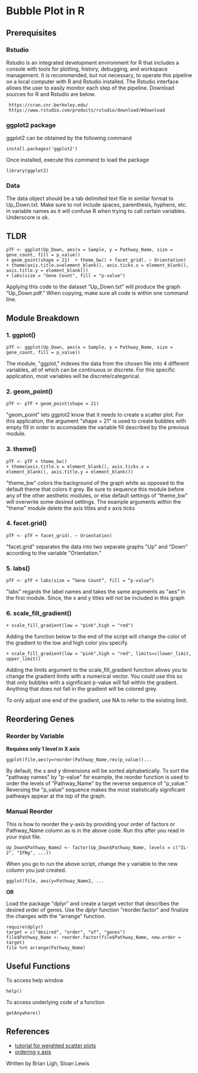 # Bubble Plot in R

## Prerequisites

### Rstudio
Rstudio is an integrated development environment for R that includes a console with tools for plotting, history, debugging, and workspace management. It is recommended, but not necessary, to operate this pipeline on a local computer with R and Rstudio installed. The Rstudio interface allows the user to easily monitor each step of the pipeline. Download sources for R and Rstudio are below.

```
 https://cran.cnr.berkeley.edu/
 https://www.rstudio.com/products/rstudio/download/#download
``` 

### ggplot2 package
ggplot2 can be obtained by the following command

```
install.packages('ggplot2')
```
Once installed, execute this command to load the package

```
library(ggplot2)
```

### Data
The data object should be a tab delimited text file in similar format to Up_Down.txt. Make sure to not include spaces, parenthesis, hyphens, etc. in variable names as it will confuse R when trying to call certain variables. Underscore is ok.

## TLDR
```
pTF <- ggplot(Up_Down, aes(x = Sample, y = Pathway_Name, size = gene_count, fill = p_value)) 
+ geom_point(shape = 21)  + theme_bw() + facet_grid(. ~ Orientation) 
+ theme(axis.title.x=element_blank(), axis.ticks.x = element_blank(), axis.title.y = element_blank()) 
+ labs(size = "Gene Count", fill = "p-value")
```
Applying this code to the dataset “Up_Down.txt” will produce the graph “Up_Down.pdf.” When copying, make sure all code is within one command line.

## Module Breakdown
### 1. ggplot()
```
pTF <- ggplot(Up_Down, aes(x = Sample, y = Pathway_Name, size = gene_count, fill = p_value))
```
The module, "ggplot," indexes the data from the chosen file into 4 different variables, all of which can be continuous or discrete. For this specific application, most variables will be discrete/categorical.

### 2. geom_point()
```
pTF <- pTF + geom_point(shape = 21)
```
"geom_point" lets ggplot2 know that it needs to create a scatter plot. For this application, the argument "shape = 21" is used to create bubbles with empty fill in order to accomadate the variable fill described by the previous module.

### 3. theme()
```
pTF <- pTF + theme_bw() 
+ theme(axis.title.x = element_blank(), axis.ticks.x = element_blank(), axis.title.y = element_blank())
```
"theme_bw" colors the background of the graph white as opposed to the default theme that colors it grey. Be sure to sequence this module before any of the other aesthetic modules, or else default settings of "theme_bw" will overwrite some desired settings. The example arguments within the "theme" module delete the axis titles and x axis ticks

### 4. facet.grid()
```
pTF <- pTF + facet_grid(. ~ Orientation)
```
"facet.grid" separates the data into two separate graphs "Up" and "Down" according to the variable "Orientation."

### 5. labs()
```
pTF <- pTF + labs(size = “Gene Count”, fill = “p-value”)
```
"labs" regards the label names and takes the same arguments as "aes" in the first module. Since, the x and y titles will not be included in this graph

### 6. scale_fill_gradient()
```
+ scale_fill_gradient(low = "pink",high = "red")
```
Adding the function below to the end of the script will change the color of the gradient to the low and high color you specify.

```
+ scale_fill_gradient(low = "pink",high = "red", limits=c(lower_limit, upper_limit))
```
Adding the limits argument to the scale_fill_gradient function allows you to change the gradient limits with a numerical vector. You could use this so that only bubbles with a significant p-value will fall within the gradient. Anything that does not fall in the gradient will be colored grey.

To only adjust one end of the gradient, use NA to refer to the existing limit.

## Reordering Genes

### Reorder by Variable
**Requires only 1 level in X axis**
```
ggplot(file,aes(y=reorder(Pathway_Name,rev(p_value))...
```
By default, the x and y dimensions will be sorted alphabetically. To sort the "pathway names" by "p-value" for example, the reorder function is used to order the levels of "Pathway_Name" by the reverse sequence of "p_value." Reversing the "p_value" sequence makes the most statistically significant pathways appear at the top of the graph. 

### Manual Reorder

This is how to reorder the y-axis by providing your order of factors or Pathway_Name column as is in the above code. Run this after you read in your input file.

```
Up_Down$Pathway_Name2 <- factor(Up_Down$Pathway_Name, levels = c("IL-2", "IFNg", ...))
```
When you go to run the above script, change the y variable to the new column you just created.

```
ggplot(file, aes(y=Pathway_Name2, ...
```

**OR**


Load the package "dplyr" and create a target vector that describes the desired order of genes. Use the *dplyr* function "reorder.factor" and finalize the changes with the "arrange" function.
```
require(dplyr)
target = c("desired", "order", "of", "genes")
file$Pathway_Name <- reorder.factor(file$Pathway_Name, new.order = target)
file %>% arrange(Pathway_Name)
```

## Useful Functions
To access help window
```
help()
```
To access underlying code of a function
```
getAnywhere()
```
## References
* [tutorial for weighted scatter plots](http://t-redactyl.io/blog/2016/02/creating-plots-in-r-using-ggplot2-part-6-weighted-scatterplots.html)
* [ordering y axis](https://stackoverflow.com/questions/18401931/ggplot2-ordering-y-axis)

Written by Brian Ligh, Sloan Lewis
